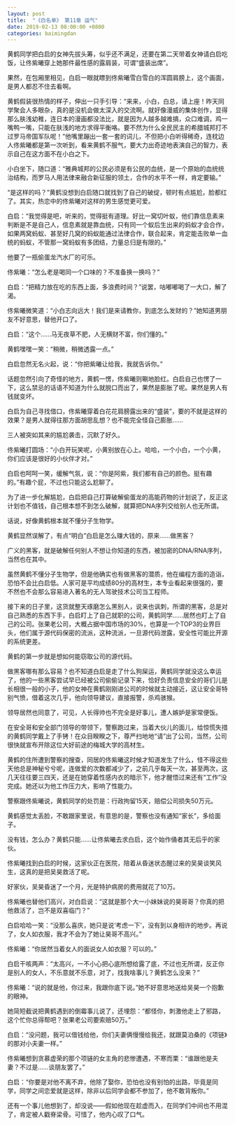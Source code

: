 ```yaml
---
layout: post
title:  "《白名单》 第11章 运气"
date: 2019-02-13 08:00:00 +0800
categories: baimingdan
---
```

黄鹤同学把白启的女神先拔头筹，似乎还不满足，还要在第二天带着女神请白启吃饭，让佟紫曦穿上她那件最性感的露肩装，可谓“盛装出席”。

果然，在包厢里相见，白启一眼就瞟到佟紫曦雪白雪白的浑圆肩膀上，这个画面，是男人都忍不住去看啊。

黄鹤假装很热情的样子，伸出一只手引导：“来来，小白，白总，请上座！昨天同学聚会人多眼杂，真的是没机会做太深入的交流啊。就好像漫威的集体创作，显得那么肤浅幼稚，连日本的漫画都没法比，就是因为人越多越难搞，众口难调，鸡一嘴鸭一嘴，只能在肤浅的地方求得平衡咯。要不然为什么全民民主的希腊城邦打不过罗马帝国军队呢！”他嘴里蹦出一套一套的词儿，不但把小白听得稀奇，连枕边人佟紫曦都是第一次听到，看来黄鹤不服气，要大力出奇迹地表演自己的智力，表示自己在这方面不在小白之下。

小白坐下，随口道：“雅典城邦的公民必须是有公民的血统，是一个原始的血统统治结构，而罗马人用法律来融合新征服的领土，合作的水平不一样，肯定要输。”

“是这样的吗？”黄鹤没想到白启随口就找到了自己的破绽，顿时有点尴尬，脸都红了。其实，热恋中的佟紫曦对这样的男生感觉更可爱。

白启：“我觉得是吧，听来的，觉得挺有道理。好比一窝切叶蚁，他们靠信息素来判断是不是自己人，信息素就是靠血统，只有同一个蚁后生出来的蚂蚁才会合作，如果两窝蚂蚁、甚至好几窝的蚂蚁能通过法律合作，联合起来，肯定能击败单一血统的蚂蚁，不管那一窝蚂蚁有多团结，力量总归是有限的。”

他要了一瓶偷蛋龙汽水厂的可乐。

佟紫曦：“怎么老是喝同一个口味的？不准备换一换吗？”

白启：“把精力放在吃的东西上面，多浪费时间？”说罢，咕嘟嘟喝了一大口，解了渴。

佟紫曦微笑道：“小白志向远大！我们是来请教你，到底怎么发财的？”她知道男朋友不好意思，替他开口了。

白启：“这个……马无夜草不肥，人无横财不富，你们懂的。”

黄鹤嘿嘿一笑：“稍微，稍微透露一点。”

白启忽然无名火起，说：“你把紫曦让给我，我就告诉你。”

话题忽然引向了奇怪的地方，黄鹤一愣，佟紫曦则唰地脸红。白启自己也愣了一下，这么禁忌的话语不知道为什么就脱口而出了，果然是膨胀了呢。果然是男人有钱就变坏。

白启为自己寻找借口，佟紫曦穿着白花花肩膀露出来的“盛装”，要的不就是这样的效果？是男人就得往那方面胡思乱想？也不能完全怪自己膨胀……

三人被突如其来的尴尬袭击，沉默了好久。

佟紫曦打圆场：“小白开玩笑呢，小黄别放在心上。哈哈，一个小白，一个小黄，你们应该是很好的小伙伴才对。”

白启也呵呵一笑，缓解气氛，说：“你是阿紫，我们都有自己的颜色。挺有趣的。”有趣个屁，不过也只能这么尬聊了。

为了进一步化解尴尬，白启把自己打算破解偷蛋龙的高能药物的计划说了，反正这计划也不值钱，自己根本想不到怎么破解，就算把DNA序列交给别人也无所谓。

话说，好像黄鹤根本就不懂分子生物学。

黄鹤显然误解了，有点“明白”白启是怎么赚大钱的，原来……做黑客？

广义的黑客，就是破解任何别人不想让你知道的东西，被加密的DNA/RNA序列，当然也在其中。

虽然黄鹤不懂分子生物学，但是他确实也有做黑客的潜质，他在编程方面的造诣，恐怕不会比白启低。人家可是平均成绩80分的高材生，本专业看起来很强的，要不然也不会那么容易进入著名的无人驾驶技术公司当工程师。

接下来的日子里，这货就整天琢磨怎么黑别人，说来也讽刺，所谓的黑客，总是对自己熟悉的东西下手，白启盯上了自己就职的公司，黄鹤同学……居然也盯上了自己的公司。张果老公司，大概占据中国市场的30%，也算是一个TOP3的业界巨头，他们属于源代码保密的流派，这种流派，一旦源代码泄露，安全性可能比开源的系统更差。

黄鹤的第一步就是想如何能窃取公司的源代码。

做黑客哪有那么容易？也不知道白启是走了什么狗屎运，黄鹤同学就没这么幸运了，他的一些黑客尝试早已经被公司偷偷记录下来，恰好负责信息安全的哥们儿是长相很一般的小子，他的女神在黄鹤刚刚进公司的时候就主动接近，这让安全哥特别气愤，借着这次几乎，他向领导建议，直接报警，杀鸡骇猴。

领导居然也同意了，可见，人长得帅也不完全是好事儿，遭人嫉妒是家常便饭。

在安全哥和安全部门领导的带领下，警察跑过来，当着大伙儿的面儿，给惊慌失措的黄鹤同学戴上了手铐！在众目睽睽之下，尊严扫地地“请”出了公司，当然，公司很快就宣布开除这位大好前途的梅城大学的高材生。

黄鹤的住所遭到警察的搜查，同居的佟紫曦这时候才知道发生了什么，怪不得这些天他总是神秘兮兮呢，连做爱的次数都减少了，之前几乎每天一次，甚至两次，这几天往往要三四天，还是在她穿着性感内衣的暗示下，他才醒悟过来还有“工作”没完成。她还以为他工作压力大，影响了性能力。

警察跟佟紫曦说，黄鹤同学的处罚是：行政拘留15天，赔偿公司损失50万元。

黄鹤感觉太丢脸，不敢跟家里说，有意思的是，警察也没有通知“家长”，多给面子。

没有钱，怎么办？黄鹤只能……让佟紫曦去求白启，这个始作俑者其无后乎的家伙。

佟紫曦找到白启的时候，这家伙正在医院，陪着从昏迷状态醒过来的吴昊谈笑风生，这真的是把吴昊救活了呢。

好家伙，吴昊昏迷了一个月，光是特护病房的费用就花了10万。

佟紫曦也替他们高兴，对白启说：“这就是那个大一小妹妹说的昊哥哥？你真的把他救活了，岂不是双喜临门？”

白启哈哈一笑：“没那么喜庆，她只是说‘考虑一下’，没有到以身相许的地步。再说了，女人如衣服，我才不会为了她让昊哥不高兴。”

佟紫曦：“你居然当着女人的面说女人如衣服？可以的。”

白启干咳两声：“太高兴，一不小心把心底所想给露了底，不过也无所谓，反正你是别人的女人，不乐意就不乐意，对了，找我啥事儿？黄鹤怎么没来？”

佟紫曦：“说的就是他，你过来，我跟你底下说。”她不好意思地送给吴昊一个抱歉的眼神。

她简短截说把黄鹤遇到的倒霉事儿说了，还埋怨：“都怪你，刺激他走上了邪路，这个忙你总得帮吧？张果老公司要索赔50万。”

白启：“没问题，我可以借钱给他，你们夫妻俩慢慢给我还，就跟莫泊桑的《项链》的那对小夫妻一样。”

佟紫曦想到贪慕虚荣的那个项链的女主角的悲惨遭遇，不寒而栗：“谁跟他是夫妻？不过是……谈朋友罢了。”

白启：“你要是对他不离不弃，他除了娶你，恐怕也没有别怕的出路，毕竟是同学，同学之间恋爱就是这样，除非以后同学会都不参加了，他不敢背叛你。”

还有一个事儿他想到了，却没说——假如他现在趁虚而入，在同学们中间也不用混了，肯定被人戳脊梁骨。可惜了，他内心叹了口气。
